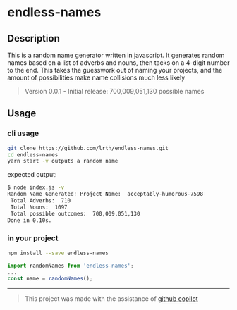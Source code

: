 # endless-names

## Description

This is a random name generator written in javascript. It generates random names based on a list of adverbs and nouns, then tacks on a 4-digit number to the end. This takes the guesswork out of naming your projects, and the amount of possibilities make name collisions much less likely

> Version 0.0.1 - Initial release: 700,009,051,130 possible names

## Usage

### cli usage

```bash
git clone https://github.com/lrth/endless-names.git
cd endless-names
yarn start -v outputs a random name
```

expected output:

```bash
$ node index.js -v
Random Name Generated! Project Name:  acceptably-humorous-7598
 Total Adverbs:  710
 Total Nouns:  1097
 Total possible outcomes:  700,009,051,130
Done in 0.10s.
```

### in your project

```bash
npm install --save endless-names
```

```javascript
import randomNames from 'endless-names';
...
const name = randomNames();
```

---

> This project was made with the assistance of [github copilot](https://copilot.github.com)
